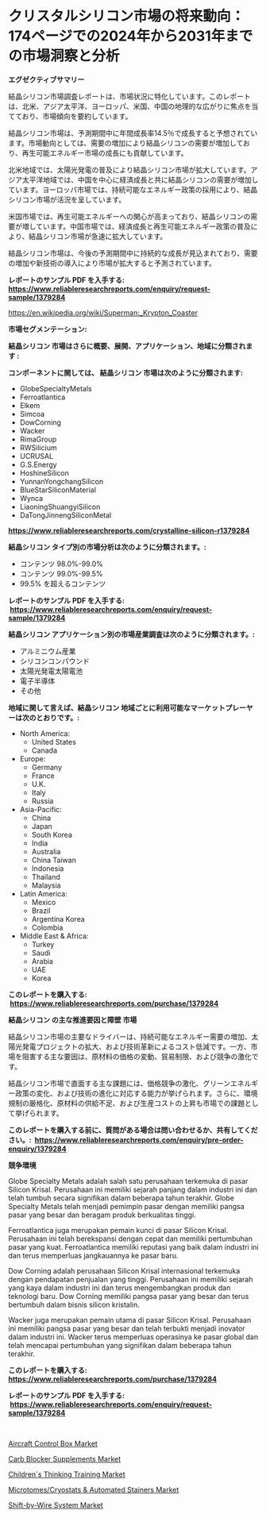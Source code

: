 <p><h1>クリスタルシリコン市場の将来動向： 174ページでの2024年から2031年までの市場洞察と分析</h1></p><p><strong>エグゼクティブサマリー</strong></p>
<p><p>結晶シリコン市場調査レポートは、市場状況に特化しています。このレポートは、北米、アジア太平洋、ヨーロッパ、米国、中国の地理的な広がりに焦点を当てており、市場傾向を要約しています。</p><p>結晶シリコン市場は、予測期間中に年間成長率14.5％で成長すると予想されています。市場動向としては、需要の増加により結晶シリコンの需要が増加しており、再生可能エネルギー市場の成長にも貢献しています。</p><p>北米地域では、太陽光発電の普及により結晶シリコン市場が拡大しています。アジア太平洋地域では、中国を中心に経済成長と共に結晶シリコンの需要が増加しています。ヨーロッパ市場では、持続可能なエネルギー政策の採用により、結晶シリコン市場が活況を呈しています。</p><p>米国市場では、再生可能エネルギーへの関心が高まっており、結晶シリコンの需要が増しています。中国市場では、経済成長と再生可能エネルギー政策の普及により、結晶シリコン市場が急速に拡大しています。</p><p>結晶シリコン市場は、今後の予測期間中に持続的な成長が見込まれており、需要の増加や新技術の導入により市場が拡大すると予測されています。</p></p>
<p><strong>レポートのサンプル PDF を入手する: <a href="https://www.reliableresearchreports.com/enquiry/request-sample/1379284">https://www.reliableresearchreports.com/enquiry/request-sample/1379284</a></strong></p>
<p><a href="https://en.wikipedia.org/wiki/Superman:_Krypton_Coaster">https://en.wikipedia.org/wiki/Superman:_Krypton_Coaster</a></p>
<p><strong>市場セグメンテーション:</strong></p>
<p><strong> 結晶シリコン 市場はさらに概要、展開、アプリケーション、地域に分類されます :</strong></p>
<p><strong>コンポーネントに関しては、 結晶シリコン 市場は次のように分類されます: &nbsp;</strong></p>
<p><ul><li>GlobeSpecialtyMetals</li><li>Ferroatlantica</li><li>Elkem</li><li>Simcoa</li><li>DowCorning</li><li>Wacker</li><li>RimaGroup</li><li>RWSilicium</li><li>UCRUSAL</li><li>G.S.Energy</li><li>HoshineSilicon</li><li>YunnanYongchangSilicon</li><li>BlueStarSiliconMaterial</li><li>Wynca</li><li>LiaoningShuangyiSilicon</li><li>DaTongJinnengSiliconMetal</li></ul></p>
<p><strong><a href="https://www.reliableresearchreports.com/crystalline-silicon-r1379284">https://www.reliableresearchreports.com/crystalline-silicon-r1379284</a></strong></p>
<p><strong> 結晶シリコン タイプ別の市場分析は次のように分類されます。:</strong></p>
<p><ul><li>コンテンツ 98.0%-99.0%</li><li>コンテンツ 99.0%-99.5%</li><li>99.5% を超えるコンテンツ</li></ul></p>
<p><strong>レポートのサンプル PDF を入手する: &nbsp;<a href="https://www.reliableresearchreports.com/enquiry/request-sample/1379284">https://www.reliableresearchreports.com/enquiry/request-sample/1379284</a></strong></p>
<p><strong> 結晶シリコン アプリケーション別の市場産業調査は次のように分類されます。:</strong></p>
<p><ul><li>アルミニウム産業</li><li>シリコンコンパウンド</li><li>太陽光発電太陽電池</li><li>電子半導体</li><li>その他</li></ul></p>
<p><strong>地域に関して言えば、結晶シリコン 地域ごとに利用可能なマーケットプレーヤーは次のとおりです。:</strong></p>
<p><ul>
    <li>
        North America:
        <ul>
            <li>United States</li>
            <li>Canada</li>
        </ul>
    </li>
    <li>
        Europe:
        <ul>
            <li>Germany</li>
            <li>France</li>
            <li>U.K.</li>
            <li>Italy</li>
            <li>Russia</li>
        </ul>
    </li>
    <li>
        Asia-Pacific:
        <ul>
            <li>China</li>
            <li>Japan</li>
            <li>South Korea</li>
            <li>India</li>
            <li>Australia</li>
            <li>China Taiwan</li>
            <li>Indonesia</li>
            <li>Thailand</li>
            <li>Malaysia</li>
        </ul>
    </li>
    <li>
        Latin America:
        <ul>
            <li>Mexico</li>
            <li>Brazil</li>
            <li>Argentina Korea</li>
            <li>Colombia</li>
        </ul>
    </li>
    <li>
        Middle East & Africa:
        <ul>
            <li>Turkey</li>
            <li>Saudi</li>
            <li>Arabia</li>
            <li>UAE</li>
            <li>Korea</li>
        </ul>
    </li>
    </ul></p>
<p><strong>このレポートを購入する: &nbsp;<a href="https://www.reliableresearchreports.com/purchase/1379284">https://www.reliableresearchreports.com/purchase/1379284</a></strong></p>
<p><strong>結晶シリコン の主な推進要因と障壁 市場</strong></p>
<p><p>結晶シリコン市場の主要なドライバーは、持続可能なエネルギー需要の増加、太陽光発電プロジェクトの拡大、および技術革新によるコスト低減です。一方、市場を阻害する主な要因は、原材料の価格の変動、貿易制限、および競争の激化です。</p><p>結晶シリコン市場で直面する主な課題には、価格競争の激化、グリーンエネルギー政策の変化、および技術の進化に対応する能力が挙げられます。さらに、環境規制の厳格化、原材料の供給不足、および生産コストの上昇も市場での課題として挙げられます。</p></p>
<p><strong>このレポートを購入する前に、質問がある場合は問い合わせるか、共有してください。:&nbsp; <a href="https://www.reliableresearchreports.com/enquiry/pre-order-enquiry/1379284">https://www.reliableresearchreports.com/enquiry/pre-order-enquiry/1379284</a></strong></p>
<p><strong>競争環境</strong></p>
<p><p>Globe Specialty Metals adalah salah satu perusahaan terkemuka di pasar Silicon Krisal. Perusahaan ini memiliki sejarah panjang dalam industri ini dan telah tumbuh secara signifikan dalam beberapa tahun terakhir. Globe Specialty Metals telah menjadi pemimpin pasar dengan memiliki pangsa pasar yang besar dan beragam produk berkualitas tinggi.</p><p>Ferroatlantica juga merupakan pemain kunci di pasar Silicon Krisal. Perusahaan ini telah berekspansi dengan cepat dan memiliki pertumbuhan pasar yang kuat. Ferroatlantica memiliki reputasi yang baik dalam industri ini dan terus memperluas jangkauannya ke pasar baru.</p><p>Dow Corning adalah perusahaan Silicon Krisal internasional terkemuka dengan pendapatan penjualan yang tinggi. Perusahaan ini memiliki sejarah yang kaya dalam industri ini dan terus mengembangkan produk dan teknologi baru. Dow Corning memiliki pangsa pasar yang besar dan terus bertumbuh dalam bisnis silicon kristalin.</p><p>Wacker juga merupakan pemain utama di pasar Silicon Krisal. Perusahaan ini memiliki pangsa pasar yang besar dan telah terbukti menjadi inovator dalam industri ini. Wacker terus memperluas operasinya ke pasar global dan telah mencapai pertumbuhan yang signifikan dalam beberapa tahun terakhir.</p></p>
<p><strong>このレポートを購入する: &nbsp; <a href="https://www.reliableresearchreports.com/purchase/1379284">https://www.reliableresearchreports.com/purchase/1379284</a></strong></p>
<p><strong>レポートのサンプル PDF を入手する: &nbsp;<a href="https://www.reliableresearchreports.com/enquiry/request-sample/1379284">https://www.reliableresearchreports.com/enquiry/request-sample/1379284</a></strong><strong></strong></p>
<p>&nbsp;</p>
<p><p><a href="https://medium.com/@max.sanderson5645/aircraft-control-box-market-size-is-growing-at-cagr-of-7-3-c449af0cac1e">Aircraft Control Box Market</a></p><p><a href="https://issuu.com/reportprime-2/docs/carb-blocker-supplements-market-size-2030.pptx">Carb Blocker Supplements Market</a></p><p><a href="https://github.com/xvyfpyhu18/Market-Research-Report-List-1/blob/main/childrens-thinking-training-market.md">Children`s Thinking Training Market</a></p><p><a href="https://github.com/YashRP12/Market-Research-Report-List-5/blob/main/microtomescryostats-automated-stainers-market.md">Microtomes/Cryostats & Automated Stainers Market</a></p><p><a href="https://medium.com/@colin.burgess8756/market-forecast-global-shift-by-wire-system-trends-and-impact-analysis-2024-2031-by-593a5b8765ce">Shift-by-Wire System Market</a></p></p>